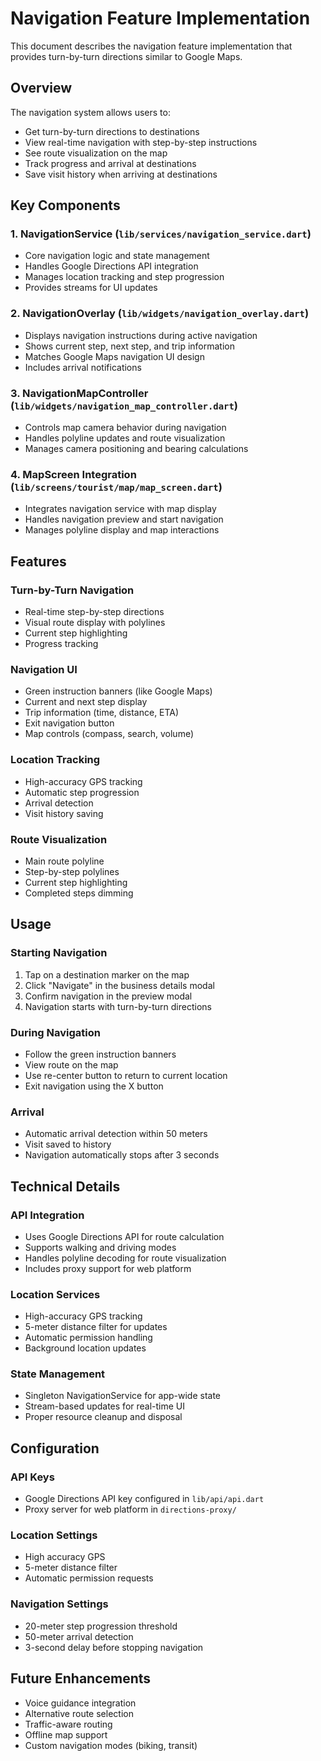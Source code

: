 # Navigation Feature Implementation

This document describes the navigation feature implementation that provides turn-by-turn directions similar to Google Maps.

## Overview

The navigation system allows users to:
- Get turn-by-turn directions to destinations
- View real-time navigation with step-by-step instructions
- See route visualization on the map
- Track progress and arrival at destinations
- Save visit history when arriving at destinations

## Key Components

### 1. NavigationService (`lib/services/navigation_service.dart`)
- Core navigation logic and state management
- Handles Google Directions API integration
- Manages location tracking and step progression
- Provides streams for UI updates

### 2. NavigationOverlay (`lib/widgets/navigation_overlay.dart`)
- Displays navigation instructions during active navigation
- Shows current step, next step, and trip information
- Matches Google Maps navigation UI design
- Includes arrival notifications

### 3. NavigationMapController (`lib/widgets/navigation_map_controller.dart`)
- Controls map camera behavior during navigation
- Handles polyline updates and route visualization
- Manages camera positioning and bearing calculations

### 4. MapScreen Integration (`lib/screens/tourist/map/map_screen.dart`)
- Integrates navigation service with map display
- Handles navigation preview and start navigation
- Manages polyline display and map interactions

## Features

### Turn-by-Turn Navigation
- Real-time step-by-step directions
- Visual route display with polylines
- Current step highlighting
- Progress tracking

### Navigation UI
- Green instruction banners (like Google Maps)
- Current and next step display
- Trip information (time, distance, ETA)
- Exit navigation button
- Map controls (compass, search, volume)

### Location Tracking
- High-accuracy GPS tracking
- Automatic step progression
- Arrival detection
- Visit history saving

### Route Visualization
- Main route polyline
- Step-by-step polylines
- Current step highlighting
- Completed steps dimming

## Usage

### Starting Navigation
1. Tap on a destination marker on the map
2. Click "Navigate" in the business details modal
3. Confirm navigation in the preview modal
4. Navigation starts with turn-by-turn directions

### During Navigation
- Follow the green instruction banners
- View route on the map
- Use re-center button to return to current location
- Exit navigation using the X button

### Arrival
- Automatic arrival detection within 50 meters
- Visit saved to history
- Navigation automatically stops after 3 seconds

## Technical Details

### API Integration
- Uses Google Directions API for route calculation
- Supports walking and driving modes
- Handles polyline decoding for route visualization
- Includes proxy support for web platform

### Location Services
- High-accuracy GPS tracking
- 5-meter distance filter for updates
- Automatic permission handling
- Background location updates

### State Management
- Singleton NavigationService for app-wide state
- Stream-based updates for real-time UI
- Proper resource cleanup and disposal

## Configuration

### API Keys
- Google Directions API key configured in `lib/api/api.dart`
- Proxy server for web platform in `directions-proxy/`

### Location Settings
- High accuracy GPS
- 5-meter distance filter
- Automatic permission requests

### Navigation Settings
- 20-meter step progression threshold
- 50-meter arrival detection
- 3-second delay before stopping navigation

## Future Enhancements
- Voice guidance integration
- Alternative route selection
- Traffic-aware routing
- Offline map support
- Custom navigation modes (biking, transit)
